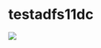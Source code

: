 # testadfs11dc

<a href="https://portal.azure.com/#create/Microsoft.Template/uri/https://raw.githubusercontent.com/swapwad20089/testadfs11dc/master/azuredeploy.json" target="_blank">
    

<img src="http://azuredeploy.net/deploybutton.png"/>
</a>
